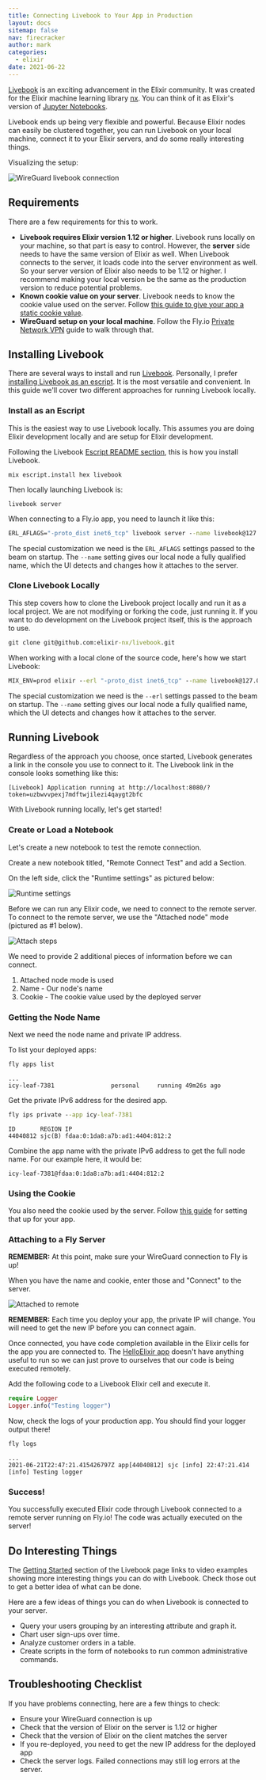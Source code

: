 ```yaml
---
title: Connecting Livebook to Your App in Production
layout: docs
sitemap: false
nav: firecracker
author: mark
categories:
  - elixir
date: 2021-06-22
---
```


[Livebook](https://github.com/elixir-nx/livebook) is an exciting advancement in the Elixir community. It was created for the Elixir machine learning library [nx](https://github.com/elixir-nx/nx). You can think of it as Elixir's version of [Jupyter Notebooks](https://jupyter.org/).

Livebook ends up being very flexible and powerful. Because Elixir nodes can easily be clustered together, you can run Livebook on your local machine, connect it to your Elixir servers, and do some really interesting things.

Visualizing the setup:

![WireGuard livebook connection](/docs/images/elixir-livebook-to-server-fly-overview.png?2/3&centered)

## Requirements

There are a few requirements for this to work.

- **Livebook requires Elixir version 1.12 or higher**. Livebook runs locally on your machine, so that part is easy to control. However, the **server** side needs to have the same version of Elixir as well. When Livebook connects to the server, it loads code into the server environment as well. So your server version of Elixir also needs to be 1.12 or higher. I recommend making your local version be the same as the production version to reduce potential problems.
- **Known cookie value on your server**. Livebook needs to know the cookie value used on the server. Follow [this guide to give your app a static cookie value](/docs/app-guides/elixir-static-cookie/).
- **WireGuard setup on your local machine**. Follow the Fly.io [Private Network VPN](/docs/reference/privatenetwork/#private-network-vpn) guide to walk through that.

## Installing Livebook

There are several ways to install and run [Livebook](https://github.com/elixir-nx/livebook). Personally, I prefer [installing Livebook as an escript](https://github.com/elixir-nx/livebook#escript). It is the most versatile and convenient. In this guide we'll cover two different approaches for running Livebook locally.

### Install as an Escript

This is the easiest way to use Livebook locally. This assumes you are doing Elixir development locally and are setup for Elixir development.

Following the Livebook [Escript README section](https://github.com/elixir-nx/livebook#escript), this is how you install Livebook.

```
mix escript.install hex livebook
```

Then locally launching Livebook is:

```
livebook server
```

When connecting to a Fly.io app, you need to launch it like this:

```cmd
ERL_AFLAGS="-proto_dist inet6_tcp" livebook server --name livebook@127.0.0.1
```

The special customization we need is the `ERL_AFLAGS` settings passed to the beam on startup. The `--name` setting gives our local node a fully qualified name, which the UI detects and changes how it attaches to the server.

### Clone Livebook Locally

This step covers how to clone the Livebook project locally and run it as a local project. We are not modifying or forking the code, just running it. If you want to do development on the Livebook project itself, this is the approach to use.

```cmd
git clone git@github.com:elixir-nx/livebook.git
```

When working with a local clone of the source code, here's how we start Livebook:

```cmd
MIX_ENV=prod elixir --erl "-proto_dist inet6_tcp" --name livebook@127.0.0.1 -S mix phx.server
```

The special customization we need is the `--erl` settings passed to the beam on startup. The `--name` setting gives our local node a fully qualified name, which the UI detects and changes how it attaches to the server.


## Running Livebook

Regardless of the approach you choose, once started, Livebook generates a link in the console you use to connect to it. The Livebook link in the console looks something like this:

```
[Livebook] Application running at http://localhost:8080/?token=uzbwvvpexj7mdftwjilezi4qaygt2bfc
```

With Livebook running locally, let's get started!

### Create or Load a Notebook

Let's create a new notebook to test the remote connection.

Create a new notebook titled, "Remote Connect Test" and add a Section.

On the left side, click the "Runtime settings" as pictured below:

![Runtime settings](/docs/images/livebook-runtime-selection.png?centered&card)

Before we can run any Elixir code, we need to connect to the remote server. To connect to the remote server, we use the "Attached node" mode (pictured as #1 below).

![Attach steps](/docs/images/livebook-runtime-attach-steps.png?centered&card)

We need to provide 2 additional pieces of information before we can connect.

1. Attached node mode is used
2. Name - Our node's name
3. Cookie - The cookie value used by the deployed server

### Getting the Node Name

Next we need the node name and private IP address.

To list your deployed apps:

```cmd
fly apps list
```
```output
...
icy-leaf-7381                personal     running 49m26s ago
```

Get the private IPv6 address for the desired app.

```cmd
fly ips private --app icy-leaf-7381
```
```output
ID       REGION IP
44040812 sjc(B) fdaa:0:1da8:a7b:ad1:4404:812:2
```

Combine the app name with the private IPv6 address to get the full node name. For our example here, it would be:

```
icy-leaf-7381@fdaa:0:1da8:a7b:ad1:4404:812:2
```

### Using the Cookie

You also need the cookie used by the server. Follow [this guide](/docs/app-guides/elixir-static-cookie/) for setting that up for your app.

### Attaching to a Fly Server

**REMEMBER:** At this point, make sure your WireGuard connection to Fly is up!

When you have the name and cookie, enter those and "Connect" to the server.

![Attached to remote](/docs/images/livebook-runtime-attached.png?centered&card)

**REMEMBER:** Each time you deploy your app, the private IP will change. You will need to get the new IP before you can connect again.

Once connected, you have code completion available in the Elixir cells for the app you are connected to. The [HelloElixir app](https://github.com/fly-apps/hello_elixir-dockerfile) doesn't have anything useful to run so we can just prove to ourselves that our code is being executed remotely.

Add the following code to a Livebook Elixir cell and execute it.

```elixir
require Logger
Logger.info("Testing logger")
```

Now, check the logs of your production app. You should find your logger output there!


```cmd
fly logs
```
```output
...
2021-06-21T22:47:21.415426797Z app[44040812] sjc [info] 22:47:21.414 [info] Testing logger
```

### Success!

You successfully executed Elixir code through Livebook connected to a remote server running on Fly.io! The code was actually executed on the server!

## Do Interesting Things

The [Getting Started](https://github.com/elixir-nx/livebook#getting-started) section of the Livebook page links to video examples showing more interesting things you can do with Livebook. Check those out to get a better idea of what can be done.

Here are a few ideas of things you can do when Livebook is connected to your server.

- Query your users grouping by an interesting attribute and graph it.
- Chart user sign-ups over time.
- Analyze customer orders in a table.
- Create scripts in the form of notebooks to run common administrative commands.

## Troubleshooting Checklist

If you have problems connecting, here are a few things to check:

- Ensure your WireGuard connection is up
- Check that the version of Elixir on the server is 1.12 or higher
- Check that the version of Elixir on the client matches the server
- If you re-deployed, you need to get the new IP address for the deployed app
- Check the server logs. Failed connections may still log errors at the server.




